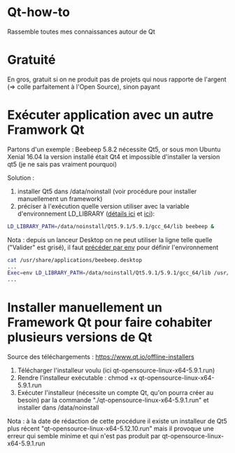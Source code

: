 # Qt-how-to
Rassemble toutes mes connaissances autour de Qt

# Gratuité
En gros, gratuit si on ne produit pas de projets qui nous rapporte de l'argent (=> colle parfaitement à l'Open Source), sinon payant

# Exécuter application avec un autre Framwork Qt
Partons d'un exemple : Beebeep 5.8.2 nécessite Qt5, or sous mon Ubuntu Xenial 16.04 la version installé était Qt4 et impossible d'installer la version qt5 (je ne sais pas vraiment pourquoi)

Solution : 
1. installer Qt5 dans /data/noinstall (voir procédure pour installer manuellement un framework)
2. préciser à l'exécution quelle version utiliser avec la variable d'environnement LD_LIBRARY ([détails ici](https://forum.qt.io/topic/55100/linux-run-program-if-install-two-version-qt/3) et [ici](http://www.linuxcertif.com/doc/keyword/LD_LIBRARY_PATH/)): 

```sh
LD_LIBRARY_PATH=/data/noinstall/Qt5.9.1/5.9.1/gcc_64/lib beebeep &
```
Nota : depuis un lanceur Desktop on ne peut utiliser la ligne telle quelle ("Valider" est grisé), il faut [précéder par env](https://askubuntu.com/questions/144968/set-variable-in-desktop-file/144971#144971) pour définir l'environnement

```sh
cat /usr/share/applications/beebeep.desktop
...
Exec=env LD_LIBRARY_PATH=/data/noinstall/Qt5.9.1/5.9.1/gcc_64/lib /usr/bin/beebeep
...
```

# Installer manuellement un Framework Qt pour faire cohabiter plusieurs versions de Qt

Source des téléchargements : https://www.qt.io/offline-installers

1. Télécharger l'installeur voulu (ici qt-opensource-linux-x64-5.9.1.run)
2. Rendre l'installeur exécutable : chmod +x qt-opensource-linux-x64-5.9.1.run
3. Exécuter l'installeur (nécessite un compte Qt, qu'on pourra créer au besoin) par la commande "./qt-opensource-linux-x64-5.9.1.run" et installer dans /data/noinstall

Nota : à la date de rédaction de cette procédure il existe un installeur de Qt5 plus récent "qt-opensource-linux-x64-5.12.10.run" mais il provoque une erreur qui semble minime et qui n'est pas produit par qt-opensource-linux-x64-5.9.1.run
